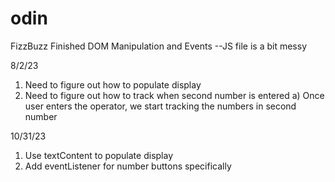 # odin
FizzBuzz
Finished DOM Manipulation and Events
--JS file is a bit messy

8/2/23
1) Need to figure out how to populate display
2) Need to figure out how to track when second number is entered
    a) Once user enters the operator, we start tracking the numbers in second number

10/31/23
1) Use textContent to populate display
2) Add eventListener for number buttons specifically